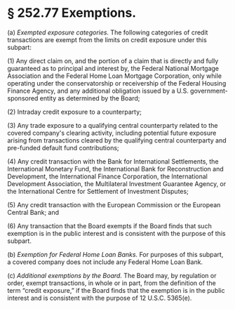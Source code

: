 # § 252.77   Exemptions.

(a) *Exempted exposure categories.* The following categories of credit transactions are exempt from the limits on credit exposure under this subpart:


(1) Any direct claim on, and the portion of a claim that is directly and fully guaranteed as to principal and interest by, the Federal National Mortgage Association and the Federal Home Loan Mortgage Corporation, only while operating under the conservatorship or receivership of the Federal Housing Finance Agency, and any additional obligation issued by a U.S. government-sponsored entity as determined by the Board;


(2) Intraday credit exposure to a counterparty;


(3) Any trade exposure to a qualifying central counterparty related to the covered company's clearing activity, including potential future exposure arising from transactions cleared by the qualifying central counterparty and pre-funded default fund contributions;


(4) Any credit transaction with the Bank for International Settlements, the International Monetary Fund, the International Bank for Reconstruction and Development, the International Finance Corporation, the International Development Association, the Multilateral Investment Guarantee Agency, or the International Centre for Settlement of Investment Disputes;


(5) Any credit transaction with the European Commission or the European Central Bank; and


(6) Any transaction that the Board exempts if the Board finds that such exemption is in the public interest and is consistent with the purpose of this subpart.


(b) *Exemption for Federal Home Loan Banks.* For purposes of this subpart, a covered company does not include any Federal Home Loan Bank.


(c) *Additional exemptions by the Board.* The Board may, by regulation or order, exempt transactions, in whole or in part, from the definition of the term “credit exposure,” if the Board finds that the exemption is in the public interest and is consistent with the purpose of 12 U.S.C. 5365(e).




